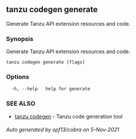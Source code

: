 ## tanzu codegen generate

Generate Tanzu API extension resources and code.

### Synopsis

Generate Tanzu API extension resources and code.

```
tanzu codegen generate [flags]
```

### Options

```
  -h, --help   help for generate
```

### SEE ALSO

* [tanzu codegen](tanzu_codegen.md)	 - Tanzu code generation tool

###### Auto generated by spf13/cobra on 5-Nov-2021
